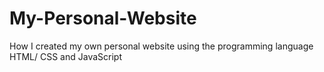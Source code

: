 # My-Personal-Website
How I created my own personal website using the programming language HTML/ CSS and JavaScript
